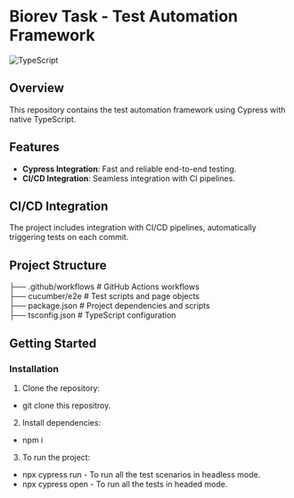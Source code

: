 # Biorev Task - Test Automation Framework

![TypeScript](https://img.shields.io/badge/-TypeScript-3178C6?logo=typescript&logoColor=white)


## Overview

This repository contains the test automation framework using Cypress with native TypeScript.  

## Features

- **Cypress Integration**: Fast and reliable end-to-end testing.
- **CI/CD Integration**: Seamless integration with CI pipelines.

## CI/CD Integration

The project includes integration with CI/CD pipelines, automatically triggering tests on each commit.

## Project Structure

├── .github/workflows # GitHub Actions workflows  
├── cucumber/e2e # Test scripts and page objects  
├── package.json # Project dependencies and scripts  
├── tsconfig.json # TypeScript configuration  

## Getting Started

### Installation

1. Clone the repository:  
- git clone this repositroy.

2. Install dependencies:  
- npm i

3. To run the project:  
* npx cypress run - To run all the test scenarios in headless mode.
* npx cypress open - To run all the tests in headed mode.